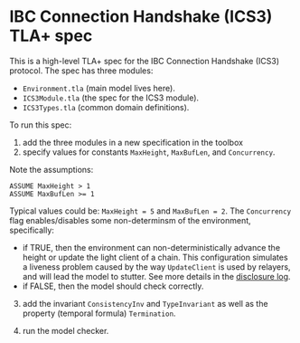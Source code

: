 # IBC Connection Handshake (ICS3) TLA+ spec


This is a high-level TLA+ spec for the IBC Connection Handshake (ICS3) protocol.
The spec has three modules: 

  - `Environment.tla` (main model lives here).
  - `ICS3Module.tla` (the spec for the ICS3 module).
  - `ICS3Types.tla` (common domain definitions).


To run this spec:

1. add the three modules in a new specification in the toolbox
2. specify values for constants `MaxHeight`, `MaxBufLen`, and `Concurrency`.

Note the assumptions:

```
ASSUME MaxHeight > 1
ASSUME MaxBufLen >= 1
```

Typical values could be: `MaxHeight = 5` and `MaxBufLen = 2`.
The `Concurrency` flag enables/disables some non-determinsm of the environment,
specifically:

- if TRUE, then the environment can non-deterministically advance the height or update the light client of a chain.
This configuration simulates a liveness problem caused by the way `UpdateClient` is used by relayers, and will lead the model to stutter. See more details in the [disclosure log](https://github.com/informalsystems/ibc-rs/pull/83).
- if FALSE, then the model should check correctly.

3. add the invariant `ConsistencyInv` and `TypeInvariant` as well as the property (temporal formula) `Termination`.

4. run the model checker.